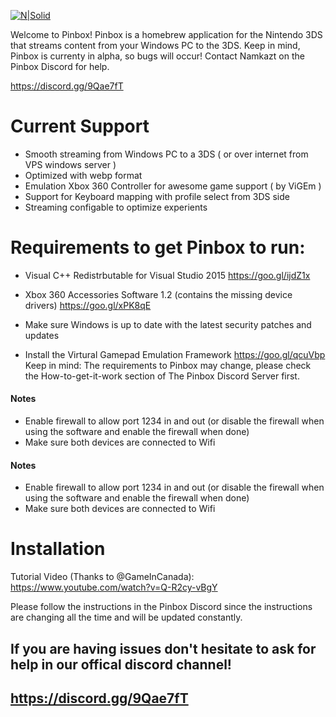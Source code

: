 
[![N|Solid](https://cdn.discordapp.com/attachments/340110838947905538/398531319048699905/test.png)](https://github.com/namkazt/PinBox)

Welcome to Pinbox! Pinbox is a homebrew application for the Nintendo 3DS that streams content from your Windows PC to the 3DS. Keep in mind, Pinbox is currenty in alpha, so bugs will occur! Contact Namkazt on the Pinbox Discord for help. 

https://discord.gg/9Qae7fT

# Current Support
- Smooth streaming from Windows PC to a 3DS ( or over internet from VPS windows server )
- Optimized with webp format
- Emulation Xbox 360 Controller for awesome game support ( by ViGEm )
 - Support for Keyboard mapping with profile select from 3DS side
 - Streaming configable to optimize experients
 
# Requirements to get Pinbox to run:
* Visual C++ Redistrbutable for Visual Studio 2015
https://goo.gl/ijdZ1x
- Xbox 360 Accessories Software 1.2 (contains the missing device drivers)
https://goo.gl/xPK8qE

- Make sure Windows is up to date with the latest security patches and updates
- Install the Virtural Gamepad Emulation Framework
https://goo.gl/qcuVbp
Keep in mind: The requirements to Pinbox may change, please check the How-to-get-it-work section of The Pinbox Discord Server first.

#### Notes
- Enable firewall to allow port 1234 in and out (or disable the firewall when using the software and enable the firewall when done)
- Make sure both devices are connected to Wifi

#### Notes
- Enable firewall to allow port 1234 in and out (or disable the firewall when using the software and enable the firewall when done)
- Make sure both devices are connected to Wifi

# Installation

Tutorial Video (Thanks to @GameInCanada): https://www.youtube.com/watch?v=Q-R2cy-vBgY

Please follow the instructions in the Pinbox Discord since the instructions are changing all the time and will be updated constantly.
## If you are having issues don't hesitate to ask for help in our offical discord channel! 
## https://discord.gg/9Qae7fT

